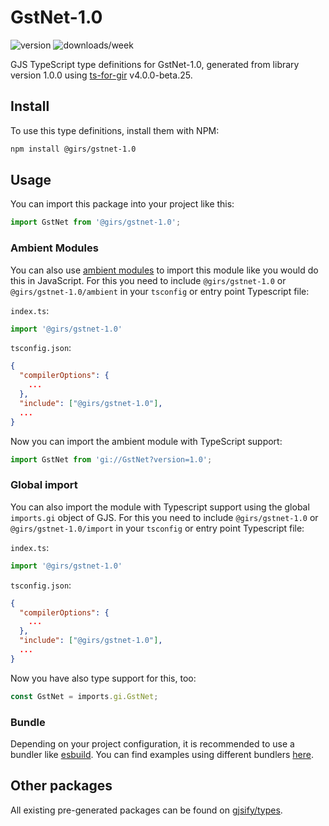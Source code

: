 
# GstNet-1.0

![version](https://img.shields.io/npm/v/@girs/gstnet-1.0)
![downloads/week](https://img.shields.io/npm/dw/@girs/gstnet-1.0)


GJS TypeScript type definitions for GstNet-1.0, generated from library version 1.0.0 using [ts-for-gir](https://github.com/gjsify/ts-for-gir) v4.0.0-beta.25.


## Install

To use this type definitions, install them with NPM:
```bash
npm install @girs/gstnet-1.0
```

## Usage

You can import this package into your project like this:
```ts
import GstNet from '@girs/gstnet-1.0';
```

### Ambient Modules

You can also use [ambient modules](https://github.com/gjsify/ts-for-gir/tree/main/packages/cli#ambient-modules) to import this module like you would do this in JavaScript.
For this you need to include `@girs/gstnet-1.0` or `@girs/gstnet-1.0/ambient` in your `tsconfig` or entry point Typescript file:

`index.ts`:
```ts
import '@girs/gstnet-1.0'
```

`tsconfig.json`:
```json
{
  "compilerOptions": {
    ...
  },
  "include": ["@girs/gstnet-1.0"],
  ...
}
```

Now you can import the ambient module with TypeScript support: 

```ts
import GstNet from 'gi://GstNet?version=1.0';
```

### Global import

You can also import the module with Typescript support using the global `imports.gi` object of GJS.
For this you need to include `@girs/gstnet-1.0` or `@girs/gstnet-1.0/import` in your `tsconfig` or entry point Typescript file:

`index.ts`:
```ts
import '@girs/gstnet-1.0'
```

`tsconfig.json`:
```json
{
  "compilerOptions": {
    ...
  },
  "include": ["@girs/gstnet-1.0"],
  ...
}
```

Now you have also type support for this, too:

```ts
const GstNet = imports.gi.GstNet;
```

### Bundle

Depending on your project configuration, it is recommended to use a bundler like [esbuild](https://esbuild.github.io/). You can find examples using different bundlers [here](https://github.com/gjsify/ts-for-gir/tree/main/examples).

## Other packages

All existing pre-generated packages can be found on [gjsify/types](https://github.com/gjsify/types).

